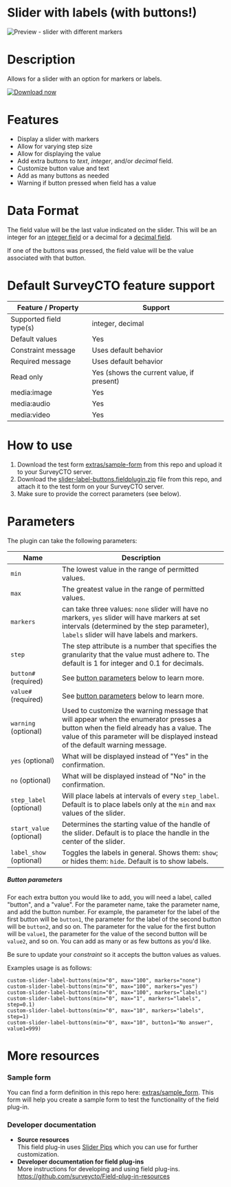 # Slider with labels (with buttons!)
![Preview - slider with different markers](/extras/preview.jpg)


# Description
Allows for a slider with an option for markers or labels.

[![Download now](extras/download-button.png)](https://github.com/jdimeo/slider-label-extra-buttons/raw/master/slider-label-buttons.fieldplugin.zip)

# Features
* Display a slider with markers
* Allow for varying step size
* Allow for displaying the value
* Add extra buttons to *text*, *integer*, and/or *decimal* field.
* Customize button value and text
* Add as many buttons as needed
* Warning if button pressed when field has a value

# Data Format
The field value will be the last value indicated on the slider. This will be an integer for an [integer field](https://docs.surveycto.com/02-designing-forms/01-core-concepts/03f.field-types-integer.html) or a decimal for a [decimal field](https://docs.surveycto.com/02-designing-forms/01-core-concepts/03g.field-types-decimal.html).

If one of the buttons was pressed, the field value will be the value associated with that button.

# Default SurveyCTO feature support

| Feature / Property | Support |
|------------------|---------|
| Supported field type(s) |	integer, decimal |
| Default values | Yes |
| Constraint message | Uses default behavior |
| Required message | Uses default behavior |
| Read only	| Yes (shows the current value, if present) |
| media:image | Yes |
| media:audio | Yes |
| media:video | Yes |

# How to use

1. Download the test form [extras/sample-form](https://github.com/jdimeo/slider-label-buttons/raw/master/extras/sample-form/slider-label-buttons-sample.xlsx) from this repo and upload it to your SurveyCTO server.
1. Download the [slider-label-buttons.fieldplugin.zip](https://github.com/jdimeo/slider-label-buttons/raw/master/slider-label-buttons.fieldplugin.zip) file from this repo, and attach it to the test form on your SurveyCTO server.
1. Make sure to provide the correct parameters (see below).

# Parameters
The plugin can take the following parameters:

|**Name**|**Description**|
|-------|---|
| `min` | The lowest value in the range of permitted values. |
| `max` | The greatest value in the range of permitted values. |
| `markers` | can take three values: `none` slider will have no markers, `yes` slider will have markers at set intervals (determined by the step parameter), `labels` slider will have labels and markers. |
| `step` | The step attribute is a number that specifies the granularity that the value must adhere to. The default is 1 for integer and 0.1 for decimals. |
|`button#` (required)|See [button parameters](#button-parameters) below to learn more.|
|`value#` (required)|See [button parameters](#button-parameters) below to learn more.|
|`warning` (optional)|Used to customize the warning message that will appear when the enumerator presses a button when the field already has a value. The value of this parameter will be displayed instead of the default warning message.|
|`yes` (optional)|What will be displayed instead of "Yes" in the confirmation.|
|`no` (optional)|What will be displayed instead of "No" in the confirmation.|
|`step_label` (optional)|Will place labels at intervals of every `step_label`. Default is to place labels only at the `min` and `max` values of the slider.|
|`start_value` (optional)|Determines the starting value of the handle of the slider. Default is to place the handle in the center of the slider.|
|`label_show` (optional)|Toggles the labels in general. Shows them: `show`; or hides them: `hide`. Default is to show labels.|

##### Button parameters

For each extra button you would like to add, you will need a label, called "button", and a "value". For the parameter name, take the parameter name, and add the button number. For example, the parameter for the label of the first button will be `button1`, the parameter for the label of the second button will be `button2`, and so on. The parameter for the value for the first button will be `value1`, the parameter for the value of the second button will be `value2`, and so on. You can add as many or as few buttons as you'd like.

Be sure to update your *constraint* so it accepts the button values as values.

Examples usage is as follows:

`custom-slider-label-buttons(min="0", max="100", markers="none")`  
`custom-slider-label-buttons(min="0", max="100", markers="yes")`  
`custom-slider-label-buttons(min="0", max="100", markers="labels")`  
`custom-slider-label-buttons(min="0", max="1", markers="labels", step=0.1)`  
`custom-slider-label-buttons(min="0", max="10", markers="labels", step=1)`  
`custom-slider-label-buttons(min="0", max="10", button1="No answer", value1=999)`

# More resources
### Sample form
You can find a form definition in this repo here: [extras/sample_form](https://github.com/jdimeo/slider-label-buttons/raw/master/extras/sample-form/slider-label-buttons-sample.xlsx). This form will help you create a sample form to test the functionality of the field plug-in.

### Developer documentation   
* **Source resources** <br>
This field plug-in uses [Slider Pips](https://simeydotme.github.io/jQuery-ui-Slider-Pips/#styling-circles) which you can use for further customization.
* **Developer documentation for field plug-ins** <br>
More instructions for developing and using field plug-ins. https://github.com/surveycto/Field-plug-in-resources
